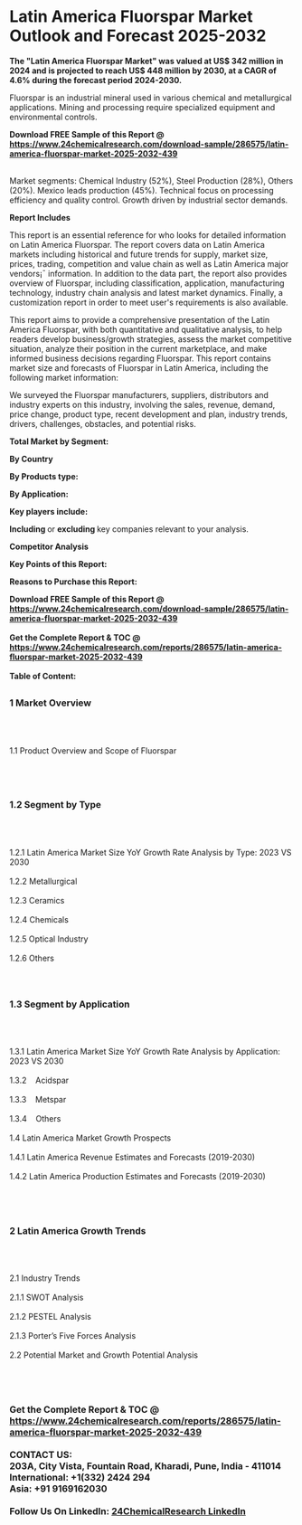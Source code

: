 <h1>Latin America Fluorspar Market Outlook and Forecast 2025-2032</h1><p><strong>The "Latin America Fluorspar Market" was valued at US$ 342 million in 2024 and is projected to reach US$ 448 million by 2030, at a CAGR of 4.6% during the forecast period 2024-2030.</strong></p><p>
</p><p>Fluorspar is an industrial mineral used in various chemical and metallurgical applications. Mining and processing require specialized equipment and environmental controls.</p><div><b>Download FREE Sample of this Report @ 
            <a href="https://www.24chemicalresearch.com/download-sample/286575/latin-america-fluorspar-market-2025-2032-439">
            https://www.24chemicalresearch.com/download-sample/286575/latin-america-fluorspar-market-2025-2032-439</a></b></div><br><p>
Market segments: Chemical Industry (52%), Steel Production (28%), Others (20%). Mexico leads production (45%). Technical focus on processing efficiency and quality control. Growth driven by industrial sector demands.</p><p>
</p><p><strong>Report Includes</strong></p><p>
</p><p>This report is an essential reference for who looks for detailed information on Latin America Fluorspar. The report covers data on Latin America markets including historical and future trends for supply, market size, prices, trading, competition and value chain as well as Latin America major vendors¡¯ information. In addition to the data part, the report also provides overview of Fluorspar, including classification, application, manufacturing technology, industry chain analysis and latest market dynamics. Finally, a customization report in order to meet user's requirements is also available.</p><p>
</p><p>This report aims to provide a comprehensive presentation of the Latin America Fluorspar, with both quantitative and qualitative analysis, to help readers develop business/growth strategies, assess the market competitive situation, analyze their position in the current marketplace, and make informed business decisions regarding Fluorspar. This report contains market size and forecasts of Fluorspar in Latin America, including the following market information:</p><p>
We surveyed the Fluorspar manufacturers, suppliers, distributors and industry experts on this industry, involving the sales, revenue, demand, price change, product type, recent development and plan, industry trends, drivers, challenges, obstacles, and potential risks.</p><p>
</p><p><strong>Total Market by Segment:</strong></p><p>
<strong>By Country</strong></p><p>
</p><p>
<strong>By Products type:</strong></p><p>
</p><p>
<strong>By Application:</strong></p><p>
</p><p>
<strong>Key players include: </strong></p><p>
</p><p>
</p><p><strong>Including </strong>or <strong>excluding </strong>key companies relevant to your analysis.</p><p>
<strong>Competitor Analysis</strong></p><p>
</p><p>
</p><p><strong>Key Points of this Report:</strong></p><p>
</p><p>
</p><p><strong>Reasons to Purchase this Report:</strong></p><p>
</p><div><b>Download FREE Sample of this Report @ 
            <a href="https://www.24chemicalresearch.com/download-sample/286575/latin-america-fluorspar-market-2025-2032-439">
            https://www.24chemicalresearch.com/download-sample/286575/latin-america-fluorspar-market-2025-2032-439</a></b></div><br><div><b>Get the Complete Report & TOC @ 
            <a href="https://www.24chemicalresearch.com/reports/286575/latin-america-fluorspar-market-2025-2032-439">
            https://www.24chemicalresearch.com/reports/286575/latin-america-fluorspar-market-2025-2032-439</a></b></div><br>
            <b>Table of Content:</b><p><h2><span style="font-size:16px"><strong>1 Market Overview&nbsp;&nbsp; &nbsp;</strong></span></h2><br />
<br />
<p>1.1 Product Overview and Scope of Fluorspar&nbsp;</p><br />
<br />
<h2><strong><span style="font-size:16px">1.2 Segment by Type&nbsp;&nbsp; &nbsp;</span></strong></h2><br />
<br />
<p>1.2.1 Latin America Market Size YoY Growth Rate Analysis by Type: 2023 VS 2030&nbsp;&nbsp; &nbsp;<br /><br />
1.2.2 Metallurgical&nbsp;&nbsp; &nbsp;<br /><br />
1.2.3 Ceramics<br /><br />
1.2.4 Chemicals<br /><br />
1.2.5 Optical Industry<br /><br />
1.2.6 Others<br /><br />
<br />
<h2><span style="font-size:16px"><strong>1.3 Segment by Application&nbsp;&nbsp;</strong></span></h2><br />
<br />
<p>1.3.1 Latin America Market Size YoY Growth Rate Analysis by Application: 2023 VS 2030&nbsp;&nbsp; &nbsp;<br /><br />
1.3.2&nbsp;&nbsp; &nbsp;Acidspar<br /><br />
1.3.3&nbsp;&nbsp; &nbsp;Metspar<br /><br />
1.3.4&nbsp;&nbsp; &nbsp;Others<br /><br />
1.4 Latin America Market Growth Prospects&nbsp;&nbsp; &nbsp;<br /><br />
1.4.1 Latin America Revenue Estimates and Forecasts (2019-2030)&nbsp;&nbsp; &nbsp;<br /><br />
1.4.2 Latin America Production Estimates and Forecasts (2019-2030)&nbsp;&nbsp;</p><br />
<br />
<h2><span style="font-size:16px"><strong>2 Latin America Growth Trends&nbsp;&nbsp; &nbsp;</strong></span></h2><br />
<br />
<p>2.1 Industry Trends&nbsp;&nbsp; &nbsp;<br /><br />
2.1.1 SWOT Analysis&nbsp;&nbsp; &nbsp;<br /><br />
2.1.2 PESTEL Analysis&nbsp;&nbsp; &nbsp;<br /><br />
2.1.3 Porter&rsquo;s Five Forces Analysis&nbsp;&nbsp; &nbsp;<br /><br />
2.2 Potential Market and Growth Potential Analysis&nbsp;&nbsp; &nbsp;</p><br />
<br />
<h2><span style="font-size:16px"</p><div><b>Get the Complete Report & TOC @ 
            <a href="https://www.24chemicalresearch.com/reports/286575/latin-america-fluorspar-market-2025-2032-439">
            https://www.24chemicalresearch.com/reports/286575/latin-america-fluorspar-market-2025-2032-439</a></b></div><br><b>CONTACT US:</b><br>
            203A, City Vista, Fountain Road, Kharadi, Pune, India - 411014<br>
            International: +1(332) 2424 294<br>
            Asia: +91 9169162030 <br><br>
            Follow Us On LinkedIn: <a href="https://www.linkedin.com/company/24chemicalresearch/">24ChemicalResearch LinkedIn</a>